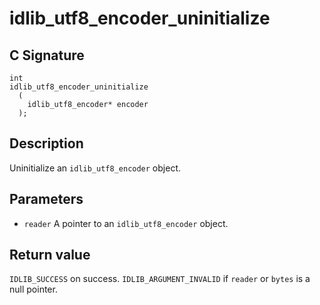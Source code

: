 # idlib_utf8_encoder_uninitialize

## C Signature
```
int
idlib_utf8_encoder_uninitialize
  (
    idlib_utf8_encoder* encoder
  );
```

## Description
Uninitialize an `idlib_utf8_encoder` object.

## Parameters
- `reader` A pointer to an `idlib_utf8_encoder` object.

## Return value
`IDLIB_SUCCESS` on success. `IDLIB_ARGUMENT_INVALID` if `reader` or `bytes` is a null pointer.
